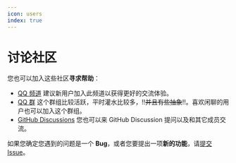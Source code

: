 ```yaml
---
icon: users
index: true
---
```


# 讨论社区

您也可以加入这些社区**寻求帮助**：

- [QQ 频道](https://pd.qq.com/s/scb3wzia)
    建议新用户加入此频道以获得更好的交流体验。
- [QQ 群](https://qm.qq.com/q/4NsDQKiAuQ)
    这个群组比较活跃，平时灌水比较多，!!~~并且有些抽象~~!!。喜欢闲聊的用户也可以加入这个群组。
- [GitHub Discussions](https://github.com/ClassIsland/ClassIsland/discussions)
    您也可以来 GitHub Discussion 提问以及和其它成员交流。

如果您确定您遇到的问题是一个 **Bug**，或者您要提出一项**新的功能**，请[提交 Issue](https://github.com/ClassIsland/ClassIsland/issues/new/choose)。
